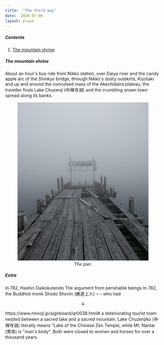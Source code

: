 ```yaml
---
title:  "The third way"
date:  2020-07-06
layout: plain
---
```


##### Contents

1. <a href="#sec-1">The mountain shrine</a>

##### The mountain shrine<a id="sec-1" name="sec-1"></a>

About an hour's bus ride from Nikko station, over Daiya river
and the candy apple arc of the Shinkyo bridge, through Nikko's dusty
outskirts, Kiyotaki and up and around the convulsed mass of the
Akechidaira plateau, the traveller finds Lake Chuzenji (中禅寺湖) and
the crumbling onsen town spread along its banks.

<figure>
    <div style="text-align:center"><img src ="/images/photos/lake1.png" />
    <figcaption><i>The pier.</i></figcaption>
	</div>
</figure>


##### Extra

In 782,
Hashiri Daikokutendo
The argument from perishable beings
In 782, the Buddhist monk Shodo Shonin (勝道上人) --- who had 
<p align="center">
  ⁂
</p>
https://www.rinnoji.jp/signboard/qr0038.html#
a
deteriorating tourist town nestled between a sacred lake and a sacred mountain.
Lake Chuzenjiko (中禅寺湖) literally means "Lake of the Chinese Zen
Temple, while Mt. Nantai (男体) is "man's body".
Both were closed to women and horses for over a thousand years.
